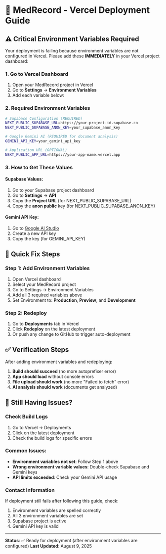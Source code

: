 # 🚀 MedRecord - Vercel Deployment Guide

## ⚠️ Critical Environment Variables Required

Your deployment is failing because environment variables are not configured in Vercel. Please add these **IMMEDIATELY** in your Vercel project dashboard:

### 1. Go to Vercel Dashboard
1. Open your MedRecord project in Vercel
2. Go to **Settings** → **Environment Variables**
3. Add each variable below:

### 2. Required Environment Variables

```bash
# Supabase Configuration (REQUIRED)
NEXT_PUBLIC_SUPABASE_URL=https://your-project-id.supabase.co
NEXT_PUBLIC_SUPABASE_ANON_KEY=your_supabase_anon_key

# Google Gemini AI (REQUIRED for document analysis)
GEMINI_API_KEY=your_gemini_api_key

# Application URL (OPTIONAL)
NEXT_PUBLIC_APP_URL=https://your-app-name.vercel.app
```

### 3. How to Get These Values

#### Supabase Values:
1. Go to your Supabase project dashboard
2. Go to **Settings** → **API**
3. Copy the **Project URL** (for NEXT_PUBLIC_SUPABASE_URL)
4. Copy the **anon public** key (for NEXT_PUBLIC_SUPABASE_ANON_KEY)

#### Gemini API Key:
1. Go to [Google AI Studio](https://makersuite.google.com/app/apikey)
2. Create a new API key
3. Copy the key (for GEMINI_API_KEY)

## 🔧 Quick Fix Steps

### Step 1: Add Environment Variables
1. Open Vercel dashboard
2. Select your MedRecord project
3. Go to Settings → Environment Variables
4. Add all 3 required variables above
5. Set Environment to: **Production**, **Preview**, and **Development**

### Step 2: Redeploy
1. Go to **Deployments** tab in Vercel
2. Click **Redeploy** on the latest deployment
3. Or push any change to GitHub to trigger auto-deployment

## ✅ Verification Steps

After adding environment variables and redeploying:

1. **Build should succeed** (no more autoprefixer error)
2. **App should load** without console errors
3. **File upload should work** (no more "Failed to fetch" error)
4. **AI analysis should work** (documents get analyzed)

## 🐛 Still Having Issues?

### Check Build Logs
1. Go to Vercel → Deployments
2. Click on the latest deployment
3. Check the build logs for specific errors

### Common Issues:
- **Environment variables not set**: Follow Step 1 above
- **Wrong environment variable values**: Double-check Supabase and Gemini keys
- **API limits exceeded**: Check your Gemini API usage

### Contact Information
If deployment still fails after following this guide, check:
1. Environment variables are spelled correctly
2. All 3 environment variables are set
3. Supabase project is active
4. Gemini API key is valid

---

**Status**: ✅ Ready for deployment (after environment variables are configured)
**Last Updated**: August 9, 2025
